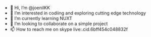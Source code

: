 - 👋 Hi, I’m @joenilKK
- 👀 I’m interested in codiing and exploring cutting edge technology
- 🌱 I’m currently learning NUXT
- 💞️ I’m looking to collaborate on a simple project
- 📫 How to reach me on skype live:.cid.6bff454c048832f

<!---
joenilKK/joenilKK is a ✨ special ✨ repository because its `README.md` (this file) appears on your GitHub profile.
You can click the Preview link to take a look at your changes.
--->
